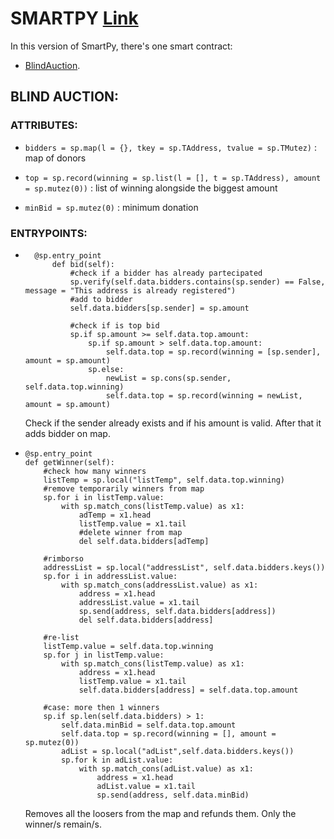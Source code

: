 # SMARTPY [Link](https://github.com/TheMastro-11/LearningTezos/blob/contracts/BlindAuction/SmartPy/BlindAuction.py)
In this version of SmartPy, there's one smart contract:
* [BlindAuction](#blindauction).


## BLIND AUCTION:

### ATTRIBUTES:

*  `bidders = sp.map(l = {}, tkey = sp.TAddress, tvalue = sp.TMutez)` : map of donors

*  `top = sp.record(winning = sp.list(l = [], t = sp.TAddress), amount = sp.mutez(0))` : list of winning alongside the biggest amount

*  `minBid = sp.mutez(0)` : minimum donation

### ENTRYPOINTS:

* ```
    @sp.entry_point
        def bid(self):
            #check if a bidder has already partecipated
            sp.verify(self.data.bidders.contains(sp.sender) == False, message = "This address is already registered")
            #add to bidder
            self.data.bidders[sp.sender] = sp.amount

            #check if is top bid
            sp.if sp.amount >= self.data.top.amount:
                sp.if sp.amount > self.data.top.amount:
                    self.data.top = sp.record(winning = [sp.sender], amount = sp.amount)
                sp.else:
                    newList = sp.cons(sp.sender, self.data.top.winning)
                    self.data.top = sp.record(winning = newList, amount = sp.amount)

    ```
    Check if the sender already exists and if his amount is valid. After that it adds bidder on map.


*   ```
    @sp.entry_point
    def getWinner(self):
        #check how many winners
        listTemp = sp.local("listTemp", self.data.top.winning)
        #remove temporarily winners from map
        sp.for i in listTemp.value:
            with sp.match_cons(listTemp.value) as x1:
                adTemp = x1.head
                listTemp.value = x1.tail
                #delete winner from map
                del self.data.bidders[adTemp]
        
        #rimborso 
        addressList = sp.local("addressList", self.data.bidders.keys())
        sp.for i in addressList.value:
            with sp.match_cons(addressList.value) as x1:
                address = x1.head
                addressList.value = x1.tail
                sp.send(address, self.data.bidders[address])
                del self.data.bidders[address]
                
        #re-list
        listTemp.value = self.data.top.winning
        sp.for j in listTemp.value:
            with sp.match_cons(listTemp.value) as x1:
                address = x1.head
                listTemp.value = x1.tail
                self.data.bidders[address] = self.data.top.amount

        #case: more then 1 winners
        sp.if sp.len(self.data.bidders) > 1:
            self.data.minBid = self.data.top.amount
            self.data.top = sp.record(winning = [], amount = sp.mutez(0))
            adList = sp.local("adList",self.data.bidders.keys())
            sp.for k in adList.value:
                with sp.match_cons(adList.value) as x1:
                    address = x1.head
                    adList.value = x1.tail
                    sp.send(address, self.data.minBid)

    ```
    Removes all the loosers from the map and refunds them. Only the winner/s remain/s.


